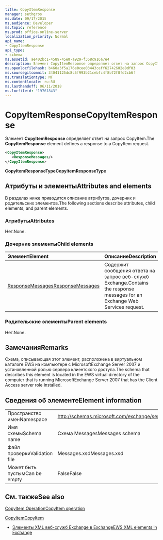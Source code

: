 ```yaml
---
title: CopyItemResponse
manager: sethgros
ms.date: 09/17/2015
ms.audience: Developer
ms.topic: reference
ms.prod: office-online-server
localization_priority: Normal
api_name:
- CopyItemResponse
api_type:
- schema
ms.assetid: ae402bc1-4589-45e0-a929-f368c916a7e4
description: Элемент CopyItemResponse определяет ответ на запрос CopyItem.
ms.openlocfilehash: b460a3f5a176e0cee03443ceff62742602e8df03
ms.sourcegitcommit: 34041125dc8c5f993b21cebfc4f8b72f0fd2cb6f
ms.translationtype: MT
ms.contentlocale: ru-RU
ms.lasthandoff: 06/11/2018
ms.locfileid: "19761843"
---
```

# <a name="copyitemresponse"></a><span data-ttu-id="614d0-103">CopyItemResponse</span><span class="sxs-lookup"><span data-stu-id="614d0-103">CopyItemResponse</span></span>

<span data-ttu-id="614d0-104">Элемент **CopyItemResponse** определяет ответ на запрос CopyItem.</span><span class="sxs-lookup"><span data-stu-id="614d0-104">The **CopyItemResponse** element defines a response to a CopyItem request.</span></span> 
  
```xml
<CopyItemResponse>
   <ResponseMessages/>
</CopyItemResponse>
```

 <span data-ttu-id="614d0-105">**CopyItemResponseType**</span><span class="sxs-lookup"><span data-stu-id="614d0-105">**CopyItemResponseType**</span></span>
## <a name="attributes-and-elements"></a><span data-ttu-id="614d0-106">Атрибуты и элементы</span><span class="sxs-lookup"><span data-stu-id="614d0-106">Attributes and elements</span></span>

<span data-ttu-id="614d0-107">В разделах ниже приводится описание атрибутов, дочерних и родительских элементов.</span><span class="sxs-lookup"><span data-stu-id="614d0-107">The following sections describe attributes, child elements, and parent elements.</span></span>
  
### <a name="attributes"></a><span data-ttu-id="614d0-108">Атрибуты</span><span class="sxs-lookup"><span data-stu-id="614d0-108">Attributes</span></span>

<span data-ttu-id="614d0-109">Нет.</span><span class="sxs-lookup"><span data-stu-id="614d0-109">None.</span></span>
  
### <a name="child-elements"></a><span data-ttu-id="614d0-110">Дочерние элементы</span><span class="sxs-lookup"><span data-stu-id="614d0-110">Child elements</span></span>

|<span data-ttu-id="614d0-111">**Элемент**</span><span class="sxs-lookup"><span data-stu-id="614d0-111">**Element**</span></span>|<span data-ttu-id="614d0-112">**Описание**</span><span class="sxs-lookup"><span data-stu-id="614d0-112">**Description**</span></span>|
|:-----|:-----|
|[<span data-ttu-id="614d0-113">ResponseMessages</span><span class="sxs-lookup"><span data-stu-id="614d0-113">ResponseMessages</span></span>](responsemessages.md) <br/> |<span data-ttu-id="614d0-114">Содержит сообщения ответа на запрос веб-служб Exchange.</span><span class="sxs-lookup"><span data-stu-id="614d0-114">Contains the response messages for an Exchange Web Services request.</span></span>  <br/> |
   
### <a name="parent-elements"></a><span data-ttu-id="614d0-115">Родительские элементы</span><span class="sxs-lookup"><span data-stu-id="614d0-115">Parent elements</span></span>

<span data-ttu-id="614d0-116">Нет.</span><span class="sxs-lookup"><span data-stu-id="614d0-116">None.</span></span>
  
## <a name="remarks"></a><span data-ttu-id="614d0-117">Замечания</span><span class="sxs-lookup"><span data-stu-id="614d0-117">Remarks</span></span>

<span data-ttu-id="614d0-118">Схема, описывающая этот элемент, расположена в виртуальном каталоге EWS на компьютере с MicrosoftExchange Server 2007 и установленной ролью сервера клиентского доступа.</span><span class="sxs-lookup"><span data-stu-id="614d0-118">The schema that describes this element is located in the EWS virtual directory of the computer that is running MicrosoftExchange Server 2007 that has the Client Access server role installed.</span></span>
  
## <a name="element-information"></a><span data-ttu-id="614d0-119">Сведения об элементе</span><span class="sxs-lookup"><span data-stu-id="614d0-119">Element information</span></span>

|||
|:-----|:-----|
|<span data-ttu-id="614d0-120">Пространство имен</span><span class="sxs-lookup"><span data-stu-id="614d0-120">Namespace</span></span>  <br/> |http://schemas.microsoft.com/exchange/services/2006/messages  <br/> |
|<span data-ttu-id="614d0-121">Имя схемы</span><span class="sxs-lookup"><span data-stu-id="614d0-121">Schema name</span></span>  <br/> |<span data-ttu-id="614d0-122">Схема Messages</span><span class="sxs-lookup"><span data-stu-id="614d0-122">Messages schema</span></span>  <br/> |
|<span data-ttu-id="614d0-123">Файл проверки</span><span class="sxs-lookup"><span data-stu-id="614d0-123">Validation file</span></span>  <br/> |<span data-ttu-id="614d0-124">Messages.xsd</span><span class="sxs-lookup"><span data-stu-id="614d0-124">Messages.xsd</span></span>  <br/> |
|<span data-ttu-id="614d0-125">Может быть пустым</span><span class="sxs-lookup"><span data-stu-id="614d0-125">Can be empty</span></span>  <br/> |<span data-ttu-id="614d0-126">False</span><span class="sxs-lookup"><span data-stu-id="614d0-126">False</span></span>  <br/> |
   
## <a name="see-also"></a><span data-ttu-id="614d0-127">См. также</span><span class="sxs-lookup"><span data-stu-id="614d0-127">See also</span></span>



[<span data-ttu-id="614d0-128">CopyItem Operation</span><span class="sxs-lookup"><span data-stu-id="614d0-128">CopyItem operation</span></span>](copyitem-operation.md)
  
[<span data-ttu-id="614d0-129">CopyItem</span><span class="sxs-lookup"><span data-stu-id="614d0-129">CopyItem</span></span>](copyitem.md)


- [<span data-ttu-id="614d0-130">Элементы XML веб-служб Exchange в Exchange</span><span class="sxs-lookup"><span data-stu-id="614d0-130">EWS XML elements in Exchange</span></span>](ews-xml-elements-in-exchange.md)

